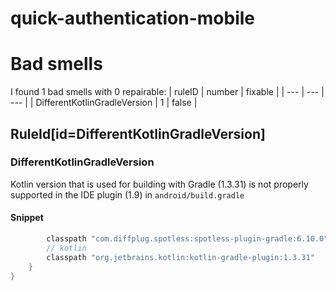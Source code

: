 # quick-authentication-mobile 
 
# Bad smells
I found 1 bad smells with 0 repairable:
| ruleID | number | fixable |
| --- | --- | --- |
| DifferentKotlinGradleVersion | 1 | false |
## RuleId[id=DifferentKotlinGradleVersion]
### DifferentKotlinGradleVersion
Kotlin version that is used for building with Gradle (1.3.31) is not properly supported in the IDE plugin (1.9)
in `android/build.gradle`
#### Snippet
```java
        classpath "com.diffplug.spotless:spotless-plugin-gradle:6.10.0"
        // kotlin
        classpath "org.jetbrains.kotlin:kotlin-gradle-plugin:1.3.31"
    }
}
```

